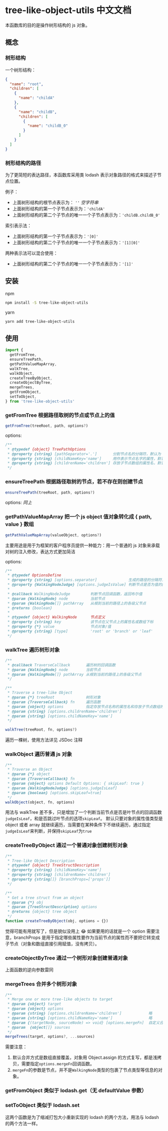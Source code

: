 # tree-like-object-utils 中文文档

本函数库的目的是操作树形结构的 js 对象。

## 概念

### 树形结构

一个树形结构：

```json
{
  "name": "root",
  "children": [
    {
      "name": "childA"
    },
    {
      "name": "childB",
      "children": [
        {
          "name": "childB_0"
        }
      ]
    }
  ]
}
```

### 树形结构的路径

为了更简短的表达路径，本函数库采用类 lodash 表示对象路径的格式来描述子节点位置。

例子：

- 上面树形结构的根节点表示为： `''` _空字符串_
- 上面树形结构的第一个子节点表示为：`'childA'`
- 上面树形结构的第二个子节点的唯一一个子节点表示为：`'childB.childB_0'`

索引表示法：

- 上面树形结构的第一个子节点表示为：`'[0]'`
- 上面树形结构的第二个子节点的唯一一个子节点表示为：`'[1][0]'`

两种表示法可以混合使用：

- 上面树形结构的第二个子节点的唯一一个子节点表示为：`'[1]'`

## 安装

npm

```bash
npm install -S tree-like-object-utils
```

yarn

```bash
yarn add tree-like-object-utils
```

## 使用

```js
import {
  getFromTree,
  ensureTreePath,
  getPathValueMapArray,
  walkTree,
  walkObject,
  createTreeByObject,
  createObjectByTree,
  mergeTrees,
  getFromObject,
  setToObject,
} from 'tree-like-object-utils'
```

### getFromTree 根据路径取树的节点或节点上的值

```js
getFromTree(treeRoot, path, options?)
```

options:

```js
/**
 * @typedef {object} TreePathOptions
 * @property {string} [pathSeparator='.']       分割节点名的分隔符，默认为 '.'
 * @property {string} [childNameKey='name']     用作表示节点名字的属性，默认为 'name'
 * @property {string} [childrenName='children'] 存放子节点数组的属性名，默认为 'children'
 */
```

### ensureTreePath 根据路径取树的节点，若不存在则创建节点

```js
ensureTreePath(treeRoot, path, options?)
```

options: _同上_

### getPathValueMapArray 把一个 js object 值对象转化成 { path, value } 数组

```js
getPathValueMapArray(valueObject, options?)
```

主要用途是用于为框架的客户程序员提供一种能力：用一个普通的 js 对象来承载对树的注入修改，表达方式更加简洁

options:

```js
/**
 * @typedef OptionsDefine
 * @property {string} [options.separator]              生成的路径的分隔符，默认为 '.'
 * @property {WalkingNodeJudge} [options.judgeIsValue] 判断节点是否为值的回调函数，如果判断是一个值的话就不再深入遍历，定义见下
 *
 * @callback WalkingNodeJudge         判断节点回调函数，返回布尔值
 * @param {WalkingNode} node          当前节点
 * @param {WalkingNode[]} pathArray   从根到当前的路径上的各级父节点
 * @returns {boolean}
 *
 * @typedef {object} WalkingNode      节点定义
 * @property {string} key             该节点在父节点上的属性名或数组下标
 * @property {*} value                节点对象/值
 * @property {string} [type]          'root' or 'branch' or 'leaf'
 */
```

### walkTree 遍历树形对象

```js
/**
 * @callback TraverseCallback       遍历树的回调函数
 * @param {WalkingNode} node        当前节点
 * @param {WalkingNode[]} pathArray 从根到当前的路径上的各级父节点
 */

/**
 * Traverse a tree-like Object
 * @param {*} treeRoot              树形对象
 * @param {TraverseCallback} fn     遍历函数
 * @param {object} options          指定存放节点名称的属性名和存放子节点数组的属性名
 * @param {string} [options.childrenName='children']
 * @param {string} [options.childNameKey='name']
 */

walkTree(treeRoot, fn, options?)
```

遍历一棵树，使用方法详见 JSDoc 注释

### walkObject 遍历普通 js 对象

```js
/**
 * Traverse an Object
 * @param {*} object
 * @param {TraverseCallback} fn
 * @param {object} options Default Options: { skipLeaf: true }
 * @param {WalkingNodeJudge} [options.judgeIsLeaf]
 * @param {boolean} [options.skipLeaf=true]
 */
walkObject(object, fn, options)
```

用法与 walkTree 差不多，只是增加了一个判断当前节点是否是叶节点的回调函数`judgeIsLeaf`，和是否跳过叶节点的选项`skipLeaf`。
默认只要对象的属性值类型是 object 或者 array 就继续遍历，当需要在某种条件下不继续遍历，通过指定`judgeIsLeaf`来判断，并保持`skipLeaf`为`true`

### createTreeByObject 通过一个普通对象创建树形对象

```js
/**
 * Tree-like Object Description
 * @typedef {object} TreeStructDescription
 * @property {string} [childNameKey='name']
 * @property {string} [childrenName='children']
 * @property {string[]} [branchProps=['props']]
 */

/**
 * Get a tree struct from an object
 * @param {*} obj
 * @param {TreeStructDescription} options
 * @returns {object} tree object
 */
function createTreeByObject(obj, options = {})
```

觉得可能有用就写了，但是貌似没用上 😂
如果要用的话就是一个 option 需要注意，branchProps 是用于指定哪些属性要作为当前节点的属性而不要把它转变成子节点（对象和数组直接引用赋值，没有拷贝）。

### createObjectByTree 通过一个树形对象创建普通对象

上面函数的逆向参数雷同

### mergeTrees 合并多个树形对象

```js
/**
 * Merge one or more tree-like objects to target
 * @param {object} target
 * @param {object} options
 * @param {string} [options.childrenName='children']            略
 * @param {string} [options.childNameKey='name']                略
 * @param {(targetNode, sourceNode) => void} [options.mergeFn]  自定义合并方式的回调函数
 * @param  {object[]} sources
 */
mergeTrees(target, options?, ...sources)
```

需要注意：

1. 默认合并方式是数组直接覆盖，对象用 Object.assign 的方式复写，都是浅拷贝，需要指定`options.mergeFn`回调函数。
2. `mergeFn`的参数是节点，并不是`WalkingNode`类型的包裹了节点类型等信息的对象。

### getFromObject 类似于 lodash.get（无 defaultValue 参数）

### setToObject 类似于 lodash.set

这两个函数是为了缩减打包大小重新实现的 lodash 的两个方法，用法与 lodash 的两个方法一样。
